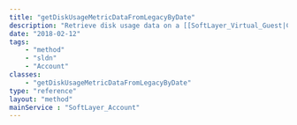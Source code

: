 ```yaml
---
title: "getDiskUsageMetricDataFromLegacyByDate"
description: "Retrieve disk usage data on a [[SoftLayer_Virtual_Guest|Cloud Computing Instance]] image for the time range you provide from the Legacy Data Warehouse.  Each data entry objects contain ''dateTime'' and ''counter'' properties. ''dateTime'' property indicates the time that the disk usage data was measured and ''counter'' property holds the disk usage in bytes. "
date: "2018-02-12"
tags:
    - "method"
    - "sldn"
    - "Account"
classes:
    - "getDiskUsageMetricDataFromLegacyByDate"
type: "reference"
layout: "method"
mainService : "SoftLayer_Account"
---
```

